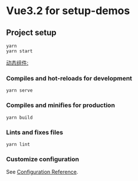 # Vue3.2 for setup-demos

## Project setup

```
yarn
yarn start
```

[动态组件:](http://github.com/tinyflake/vue3.2-example/blob/master/src/views/Dynamic-components/index.vue)

### Compiles and hot-reloads for development

```
yarn serve
```

### Compiles and minifies for production

```
yarn build
```

### Lints and fixes files

```
yarn lint
```

### Customize configuration

See [Configuration Reference](https://cli.vuejs.org/config/).
